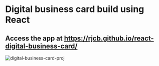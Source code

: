 # Digital business card build using React

## Access the app at https://rjcb.github.io/react-digital-business-card/
![digital-business-card-proj](https://user-images.githubusercontent.com/37097058/152893351-b8243d43-7517-41c6-a9c4-f44477050ee2.png)

